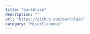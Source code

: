 ```yaml
---
title: "bartblaze"
description: ""
url: "https://github.com/bartblaze"
category: "Miscellaneous"
---
```

